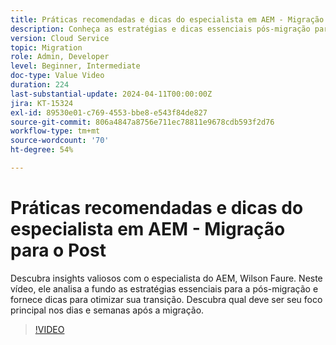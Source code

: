 ```yaml
---
title: Práticas recomendadas e dicas do especialista em AEM - Migração para o Post
description: Conheça as estratégias e dicas essenciais pós-migração para otimizar sua transição para o AEM as a Cloud Service.
version: Cloud Service
topic: Migration
role: Admin, Developer
level: Beginner, Intermediate
doc-type: Value Video
duration: 224
last-substantial-update: 2024-04-11T00:00:00Z
jira: KT-15324
exl-id: 89530e01-c769-4553-bbe8-e543f84de827
source-git-commit: 806a4847a8756e711ec78811e9678cdb593f2d76
workflow-type: tm+mt
source-wordcount: '70'
ht-degree: 54%

---
```


# Práticas recomendadas e dicas do especialista em AEM - Migração para o Post

Descubra insights valiosos com o especialista do AEM, Wilson Faure. Neste vídeo, ele analisa a fundo as estratégias essenciais para a pós-migração e fornece dicas para otimizar sua transição. Descubra qual deve ser seu foco principal nos dias e semanas após a migração.

>[!VIDEO](https://video.tv.adobe.com/v/3428309/?learn=on)
